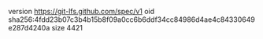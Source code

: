 version https://git-lfs.github.com/spec/v1
oid sha256:4fdd23b07c3b4b15b8f09a0cc6b6ddf34cc84986d4ae4c84330649e287d4240a
size 4421
